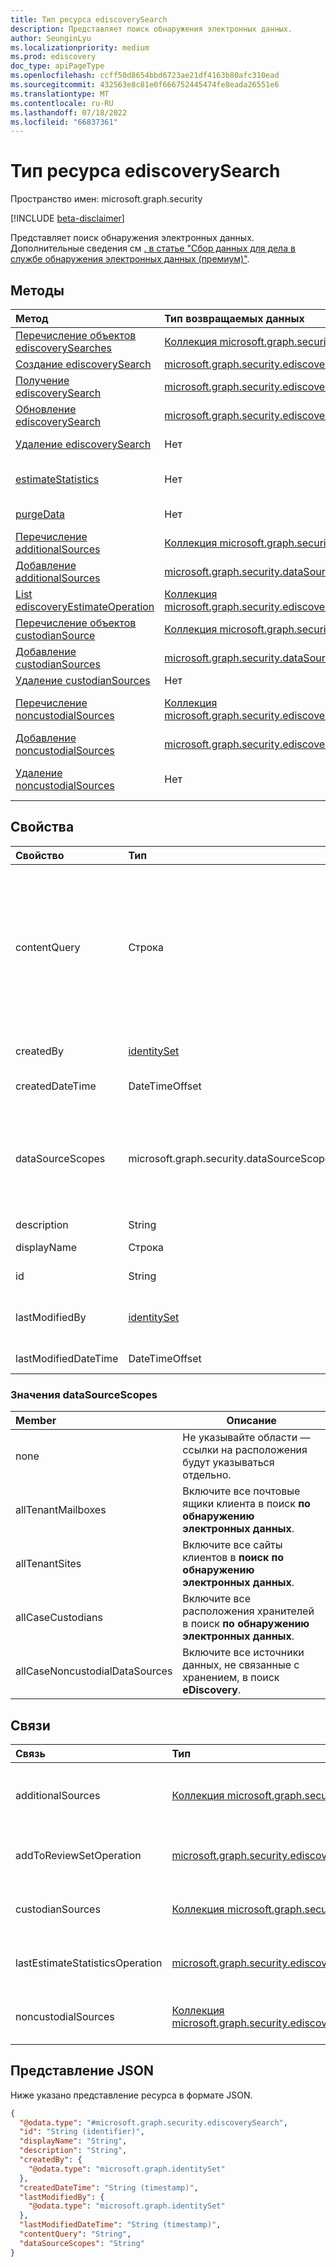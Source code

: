 ```yaml
---
title: Тип ресурса ediscoverySearch
description: Представляет поиск обнаружения электронных данных.
author: SeunginLyu
ms.localizationpriority: medium
ms.prod: ediscovery
doc_type: apiPageType
ms.openlocfilehash: ccff50d8654bbd6723ae21df4163b80afc310ead
ms.sourcegitcommit: 432563e8c81e0f666752445474fe8eada26551e6
ms.translationtype: MT
ms.contentlocale: ru-RU
ms.lasthandoff: 07/18/2022
ms.locfileid: "66837361"
---
```

# <a name="ediscoverysearch-resource-type"></a>Тип ресурса ediscoverySearch

Пространство имен: microsoft.graph.security

[!INCLUDE [beta-disclaimer](../../includes/beta-disclaimer.md)]

Представляет поиск обнаружения электронных данных. Дополнительные сведения см [. в статье "Сбор данных для дела в службе обнаружения электронных данных (премиум)"](/microsoft-365/compliance/collecting-data-for-ediscovery).


## <a name="methods"></a>Методы
|Метод|Тип возвращаемых данных|Описание|
|:---|:---|:---|
|[Перечисление объектов ediscoverySearches](../api/security-ediscoverycase-list-searches.md)|[Коллекция microsoft.graph.security.ediscoverySearch](../resources/security-ediscoverysearch.md)|Получение списка объектов [ediscoverySearch](../resources/security-ediscoverysearch.md) и их свойств.|
|[Создание ediscoverySearch](../api/security-ediscoverycase-post-searches.md)|[microsoft.graph.security.ediscoverySearch](../resources/security-ediscoverysearch.md)|Создайте объект [ediscoverySearch](../resources/security-ediscoverysearch.md) .|
|[Получение ediscoverySearch](../api/security-ediscoverysearch-get.md)|[microsoft.graph.security.ediscoverySearch](../resources/security-ediscoverysearch.md)|Чтение свойств и связей объекта [ediscoverySearch](../resources/security-ediscoverysearch.md) .|
|[Обновление ediscoverySearch](../api/security-ediscoverysearch-update.md)|[microsoft.graph.security.ediscoverySearch](../resources/security-ediscoverysearch.md)|Обновление свойств объекта [ediscoverySearch](../resources/security-ediscoverysearch.md) .|
|[Удаление ediscoverySearch](../api/security-ediscoverycase-delete-searches.md)|Нет|Удалите [объект microsoft.graph.security.ediscoverySearch](../resources/security-ediscoverysearch.md) .|
|[estimateStatistics](../api/security-ediscoverysearch-estimatestatistics.md)|Нет|Выполните операцию оценки статистики для данных, содержащихся в поиске обнаружения электронных данных.|
|[purgeData](../api/security-ediscoverysearch-purgedata.md)|Нет|Выполните операцию очистки данных для данных Teams, содержащихся в поиске eDiscovery.|
|[Перечисление additionalSources](../api/security-ediscoverysearch-list-additionalsources.md)|[Коллекция microsoft.graph.security.dataSource](../resources/security-datasource.md)|Получение списка дополнительных [источников, связанных](../resources/security-datasource.md) с поиском [обнаружения электронных данных](../resources/security-ediscoverysearch.md).|
|[Добавление additionalSources](../api/security-ediscoverysearch-post-additionalsources.md)|[microsoft.graph.security.dataSource](../resources/security-datasource.md)|Создайте новый [дополнительный источник,](../resources/security-datasource.md) связанный с поиском [обнаружения электронных данных](../resources/security-ediscoverysearch.md).|
|[List ediscoveryEstimateOperation](../api/security-ediscoverysearch-list-lastestimatestatisticsoperation.md)|[Коллекция microsoft.graph.security.ediscoveryEstimateOperation](../resources/security-ediscoveryestimateoperation.md)|Получение последних [объектов ediscoveryEstimateOperation](../resources/security-ediscoveryestimateoperation.md) и их свойств.|
|[Перечисление объектов custodianSource](../api/security-ediscoverysearch-list-custodiansources.md)|[Коллекция microsoft.graph.security.dataSource](../resources/security-datasource.md)|Получение списка источников данных хранения, связанных с поиском [eDiscovery](../resources/security-ediscoverysearch.md).|
|[Добавление custodianSources](../api/security-ediscoverysearch-post-custodiansources.md)|[microsoft.graph.security.dataSource](../resources/security-datasource.md)|Создайте новый источник хранителя, связанный с поиском [обнаружения электронных данных](../resources/security-ediscoverysearch.md).|
|[Удаление custodianSources](../api/security-ediscoverysearch-delete-custodiansources.md)|Нет|Удалите [объект microsoft.graph.security.dataSource](../resources/security-datasource.md) .|
|[Перечисление noncustodialSources](../api/security-ediscoverysearch-list-noncustodialsources.md)|[Коллекция microsoft.graph.security.ediscoveryNoncustodialDataSource](../resources/security-ediscoverynoncustodialdatasource.md)|Получение списка объектов, не связанных с хранением, связанных с поиском [по обнаружению электронных данных](../resources/security-ediscoverysearch.md).|
|[Добавление noncustodialSources](../api/security-ediscoverysearch-post-noncustodialsources.md)|[microsoft.graph.security.ediscoveryNoncustodialDataSource](../resources/security-ediscoverynoncustodialdatasource.md)|Создайте новый источник, не связанный с хранением, связанный с поиском [eDiscovery](../resources/security-ediscoverysearch.md).|
|[Удаление noncustodialSources](../api/security-ediscoverysearch-delete-noncustodialsources.md)|Нет|Удалите [объект microsoft.graph.security.ediscoveryNoncustodialDataSource](../resources/security-ediscoverynoncustodialdatasource.md) .|

## <a name="properties"></a>Свойства
|Свойство|Тип|Описание|
|:---|:---|:---|
|contentQuery|Строка|Строка запроса в запросе KQL (язык запросов ключевых слов). Дополнительные сведения см. в [запросах по ключевым словам и условиях поиска для поиска контента и обнаружения электронных данных](/microsoft-365/compliance/keyword-queries-and-search-conditions). Поиск можно уточнить с помощью полей, связанных со значениями; Например, *subject:"Quarterly Financials" AND Date>=06/01/2016 AND Date<=07/01/2016*.|
|createdBy|[identitySet](../resources/identityset.md)|Пользователь, создавший **поиск по обнаружению электронных данных**.|
|createdDateTime|DateTimeOffset|Дата и время создания **поиска eDiscovery** .|
|dataSourceScopes|microsoft.graph.security.dataSourceScopes|Если этот параметр указан, коллекция будет охватывать всю службу для всей рабочей нагрузки. Возможные значения: `none`, `allTenantMailboxes`, `allTenantSites`, `allCaseCustodians`, `allCaseNoncustodialDataSources`.|
|description|String|Описание поиска **eDiscovery**.|
|displayName|Строка|Отображаемое имя поиска **eDiscovery**.|
|id|String| Идентификатор для поиска **eDiscovery**. Только для чтения. |
|lastModifiedBy|[identitySet](../resources/identityset.md)|Последний пользователь, который изменил **поиск по обнаружению электронных данных**.|
|lastModifiedDateTime|DateTimeOffset|Дата и время последнего изменения поиска **eDiscovery** .|

### <a name="datasourcescopes-values"></a>Значения dataSourceScopes

|Member|Описание|
|:----|-----------|
|none|Не указывайте области — ссылки на расположения будут указываться отдельно.|
|allTenantMailboxes|Включите все почтовые ящики клиента в поиск **по обнаружению электронных данных**.|
|allTenantSites|Включите все сайты клиентов в **поиск по обнаружению электронных данных**.|
|allCaseCustodians|Включите все расположения хранителей в поиск **по обнаружению электронных данных**.|
|allCaseNoncustodialDataSources|Включите все источники данных, не связанные с хранением, в поиск **eDiscovery**.|

## <a name="relationships"></a>Связи
|Связь|Тип|Описание|
|:---|:---|:---|
|additionalSources|[Коллекция microsoft.graph.security.dataSource](../resources/security-datasource.md)|Добавляет дополнительный источник в поиск **по обнаружению электронных данных**.|
|addToReviewSetOperation|[microsoft.graph.security.ediscoveryAddToReviewSetOperation](../resources/security-ediscoveryaddtoreviewsetoperation.md)|Добавляет результаты поиска **eDiscovery** в указанный **набор reviewSet**.|
|custodianSources|[Коллекция microsoft.graph.security.dataSource](../resources/security-datasource.md)|**Источники хранителей** , включенные в поиск **по обнаружению электронных данных**.|
|lastEstimateStatisticsOperation|[microsoft.graph.security.ediscoveryEstimateOperation](../resources/security-ediscoveryestimateoperation.md)|Последняя операция оценки, связанная с **поиском обнаружения электронных данных**.|
|noncustodialSources|[Коллекция microsoft.graph.security.ediscoveryNoncustodialDataSource](../resources/security-ediscoverynoncustodialdatasource.md)|**Источники noncustodialDataSource** , включенные в поиск **eDiscovery**|

## <a name="json-representation"></a>Представление JSON
Ниже указано представление ресурса в формате JSON.
<!-- {
  "blockType": "resource",
  "keyProperty": "id",
  "@odata.type": "microsoft.graph.security.ediscoverySearch",
  "openType": false
}
-->
``` json
{
  "@odata.type": "#microsoft.graph.security.ediscoverySearch",
  "id": "String (identifier)",
  "displayName": "String",
  "description": "String",
  "createdBy": {
    "@odata.type": "microsoft.graph.identitySet"
  },
  "createdDateTime": "String (timestamp)",
  "lastModifiedBy": {
    "@odata.type": "microsoft.graph.identitySet"
  },
  "lastModifiedDateTime": "String (timestamp)",
  "contentQuery": "String",
  "dataSourceScopes": "String"
}
```